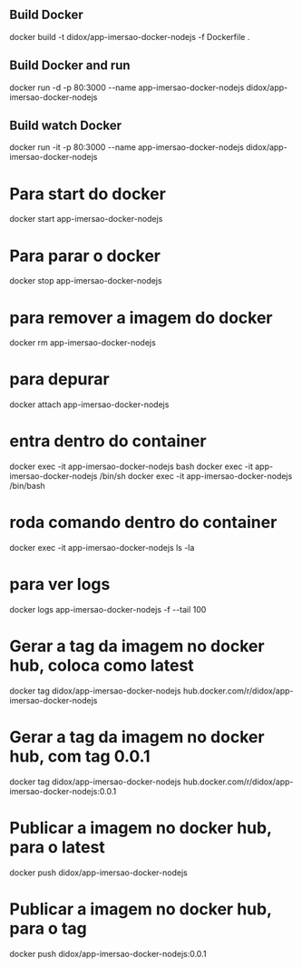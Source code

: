 
## Build Docker
docker build -t didox/app-imersao-docker-nodejs -f Dockerfile .

## Build Docker and run
docker run -d -p 80:3000 --name app-imersao-docker-nodejs didox/app-imersao-docker-nodejs

## Build watch Docker
docker run -it -p 80:3000 --name app-imersao-docker-nodejs didox/app-imersao-docker-nodejs

# Para start do docker
docker start app-imersao-docker-nodejs

# Para parar o docker
docker stop app-imersao-docker-nodejs

# para remover a imagem do docker
docker rm app-imersao-docker-nodejs

# para depurar
docker attach app-imersao-docker-nodejs

# entra dentro do container
docker exec -it app-imersao-docker-nodejs bash
docker exec -it app-imersao-docker-nodejs /bin/sh
docker exec -it app-imersao-docker-nodejs /bin/bash

# roda comando dentro do container
docker exec -it app-imersao-docker-nodejs ls -la

# para ver logs
docker logs app-imersao-docker-nodejs -f --tail 100

# Gerar a tag da imagem no docker hub, coloca como latest
docker tag didox/app-imersao-docker-nodejs hub.docker.com/r/didox/app-imersao-docker-nodejs

# Gerar a tag da imagem no docker hub, com tag 0.0.1
docker tag didox/app-imersao-docker-nodejs hub.docker.com/r/didox/app-imersao-docker-nodejs:0.0.1

# Publicar a imagem no docker hub, para o latest
docker push didox/app-imersao-docker-nodejs

# Publicar a imagem no docker hub, para o tag 
docker push didox/app-imersao-docker-nodejs:0.0.1